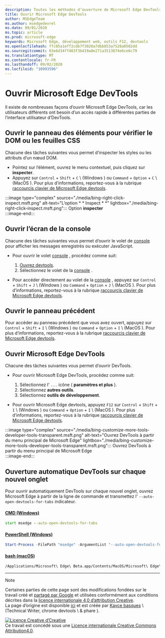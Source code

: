 ```yaml
---
description: Toutes les méthodes d’ouverture de Microsoft Edge DevTools.
title: Ouvrir Microsoft Edge DevTools
author: MSEdgeTeam
ms.author: msedgedevrel
ms.date: 09/01/2020
ms.topic: article
ms.prod: microsoft-edge
keywords: Microsoft Edge, développement web, outils F12, devtools
ms.openlocfilehash: ffc05a1eff2cdb7f3020a7dbb853a7520a0502dd
ms.sourcegitcommit: 63e6d34ff483f3b419a0e271a3513874e6ce6c79
ms.translationtype: MT
ms.contentlocale: fr-FR
ms.lasthandoff: 09/02/2020
ms.locfileid: "10993596"
---
```

<!-- Copyright Kayce Basques 

   Licensed under the Apache License, Version 2.0 (the "License");
   you may not use this file except in compliance with the License.
   You may obtain a copy of the License at

       https://www.apache.org/licenses/LICENSE-2.0

   Unless required by applicable law or agreed to in writing, software
   distributed under the License is distributed on an "AS IS" BASIS,
   WITHOUT WARRANTIES OR CONDITIONS OF ANY KIND, either express or implied.
   See the License for the specific language governing permissions and
   limitations under the License. -->

# Ouvrir Microsoft Edge DevTools  

Il existe de nombreuses façons d’ouvrir Microsoft Edge DevTools, car les utilisateurs différents ont besoin d’un accès rapide à différentes parties de l’interface utilisateur d’DevTools.  

## Ouvrir le panneau des éléments pour vérifier le DOM ou les feuilles CSS  

Chacune des tâches suivantes vous permet d’inspecter les styles ou les attributs d’un nœud DOM.

*   Pointez sur l’élément, ouvrez le menu contextuel, puis cliquez sur **inspecter**.  
*   Appuyez sur `Control` + `Shift` + `C` \ (Windows \) ou `Command` + `Option` + `C` \ (MacOS \).  Pour plus d’informations, reportez-vous à la rubrique [raccourcis clavier de Microsoft Edge devtools][DevToolsShortcuts].  

:::image type="complex" source="./media/bing-right-click-inspect.msft.png" alt-text="L’option * * Inspect * *" lightbox="./media/bing-right-click-inspect.msft.png":::
   Option **inspecter**  
:::image-end:::  

<!--See [Get Started With Viewing And Changing CSS][GetStartedCSS].  -->  

## Ouvrir l’écran de la console  

Chacune des tâches suivantes vous permet d’ouvrir le volet de [console][DevToolsConsoleIndex] pour afficher les messages enregistrés ou exécuter JavaScript.  

*   Pour ouvrir le volet [console][DevToolsConsoleIndex] , procédez comme suit:  
    
    1.  [Ouvrez devtools](#open-microsoft-edge-devtools).  
    1.  Sélectionnez le volet de la [console][DevToolsConsoleIndex] .  

*   Pour accéder directement au volet de la [console][DevToolsConsoleIndex] , appuyez sur `Control` + `Shift` + `J` \ (Windows \) ou `Command` + `Option` + `J` \ (MacOS \).  Pour plus d’informations, reportez-vous à la rubrique [raccourcis clavier de Microsoft Edge devtools][DevToolsShortcuts].  

<!--See [Get Started With The Console][ConsoleGetStarted].  -->

## Ouvrir le panneau précédent  

Pour accéder au panneau précédent que vous avez ouvert, appuyez sur `Control` + `Shift` + `I` \ (Windows \) ou `Command` + `Option` + `I` \ (MacOS \).  Pour plus d’informations, reportez-vous à la rubrique [raccourcis clavier de Microsoft Edge devtools][DevToolsShortcuts].  

## Ouvrir Microsoft Edge DevTools  

Chacune des tâches suivantes vous permet d’ouvrir DevTools.  

*   Pour ouvrir Microsoft Edge DevTools, procédez comme suit:  
    
    1.  Sélectionnez l'  `...` icône ( **paramètres et plus** ).  
    1.  Sélectionnez **autres outils**.  
    1.  Sélectionnez **outils de développement**.  
    
*   Pour ouvrir Microsoft Edge devtools, appuyez `F12` sur `Control` + `Shift` + `I` \ (Windows \) ou `Command` + `Option` + `I` \ (MacOS \).  Pour plus d’informations, reportez-vous à la rubrique [raccourcis clavier de Microsoft Edge devtools][DevToolsShortcuts].  

:::image type="complex" source="./media/bing-customize-more-tools-developer-tools-transparent.msft.png" alt-text="Ouvrez DevTools à partir du menu principal de Microsoft Edge" lightbox="./media/bing-customize-more-tools-developer-tools-transparent.msft.png":::
   Ouvrez DevTools à partir du menu principal de Microsoft Edge  
:::image-end:::  

## Ouverture automatique DevTools sur chaque nouvel onglet  

Pour ouvrir automatiquement DevTools sur chaque nouvel onglet, ouvrez Microsoft Edge à partir de la ligne de commande et transmettez l' `--auto-open-devtools-for-tabs` indicateur.  

#### [CMD (Windows)](#tab/cmd-windows/)  

<a id="selenium-tools-install"></a>  

```cmd
start msedge --auto-open-devtools-for-tabs
```  

#### [PowerShell (Windows)](#tab/powershell-windows/)  

<a id="selenium-tools-install"></a>  

```powershell
Start-Process -FilePath "msedge" -ArgumentList "--auto-open-devtools-for-tabs"
```  

#### [bash (macOS)](#tab/bash-macos/)  

<a id="selenium-tools-install"></a>  

```bash
/Applications/Microsoft\ Edge\ Beta.app/Contents/MacOS/Microsoft\ Edge\ Beta --auto-open-devtools-for-tabs
```  

* * *  

<!-- links -->  

[DevToolsConsoleIndex]: ./console/index.md "Présentation de la console | Documents Microsoft"  
[DevtoolsShortcuts]: ./shortcuts.md "Raccourcis clavier de Microsoft Edge DevTools-Microsoft documents"  

<!--[ConsoleGetStarted]: /microsoft-edge/devtools-guide-chromium/console/get-started ""  -->  
<!--[GetStartedCSS]: /microsoft-edge/devtools-guide-chromium/css "CSS"  -->

> [!NOTE]
> Certaines parties de cette page sont des modifications fondées sur le travail créé et [partagé par Google][GoogleSitePolicies] et utilisées conformément aux conditions décrites dans la [licence internationale 4,0 d’attribution Creative][CCA4IL].  
> La page d’origine est disponible [ici](https://developers.google.com/web/tools/chrome-devtools/open) et est créée par [Kayce basques][KayceBasques] \ (Technical Writer, chrome devtools \ & phare \).  

[![Licence Creative d’Creative][CCby4Image]][CCA4IL]  
Ce travail est concédé sous une [Licence internationale Creative Commons Attribution4.0][CCA4IL].  

[CCA4IL]: https://creativecommons.org/licenses/by/4.0  
[CCby4Image]: https://i.creativecommons.org/l/by/4.0/88x31.png  
[GoogleSitePolicies]: https://developers.google.com/terms/site-policies  
[KayceBasques]: https://developers.google.com/web/resources/contributors/kaycebasques  
